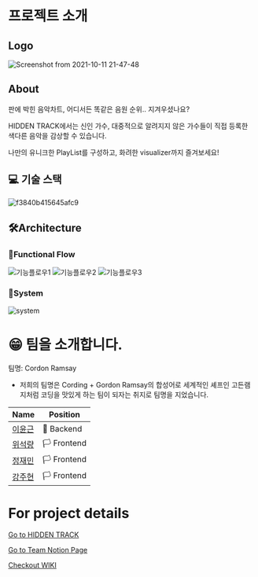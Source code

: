 # 프로젝트 소개
## Logo

![Screenshot from 2021-10-11 21-47-48](https://user-images.githubusercontent.com/81761175/136792467-5596d69d-0728-46b5-bc2e-6f189f935c2f.png)

## About

판에 박힌 음악차트, 어디서든 똑같은 음원 순위.. 지겨우셨나요?

HIDDEN TRACK에서는 신인 가수, 대중적으로 알려지지 않은 가수들이 직접 등록한 색다른 음악을 감상할 수 있습니다.

나만의 유니크한 PlayList를 구성하고, 화려한 visualizer까지 즐겨보세요!

## 💻 기술 스택

![f3840b415645afc9](https://user-images.githubusercontent.com/81761175/136849810-48ec546e-a85b-437c-aeae-0922064c60d3.png)

## 🛠Architecture

### 🔨Functional Flow  

![기능플로우1](https://user-images.githubusercontent.com/81761175/137650925-0cadff8b-5a29-4c9e-9e95-71fb9c10258e.jpg)
![기능플로우2](https://user-images.githubusercontent.com/81761175/137650929-49337f74-a463-4401-b859-b66618932ff0.jpg)
![기능플로우3](https://user-images.githubusercontent.com/81761175/137650934-f64bb6b6-454d-490b-96ae-2c21c2b8d42f.jpg)

### 🔧System

![system](https://user-images.githubusercontent.com/81761175/137650937-00a78ad3-a859-478f-b1fc-e2f87f5402ef.jpg)


# 😁 팀을 소개합니다.

팀명: Cordon Ramsay

- 저희의 팀명은 Cording + Gordon Ramsay의 합성어로 세계적인 셰프인 고든램지처럼 코딩을 맛있게 하는 팀이 되자는 취지로 팀명을 지었습니다.

| Name | Position |
| ----------- | ----------- |
| <a href="https://github.com/Realroot">이윤근</a> | 🏴 Backend |
| <a href="https://github.com/Achates09">위석량</a> | 🏳 Frontend |
| <a href="https://github.com/James940522">정재민</a> | 🏳 Frontend |
| <a href="https://github.com/jjub0217">강주현</a> | 🏳 Frontend |

# For project details

<a font-size=500px href="https://www.hiddentrack.link">Go to HIDDEN TRACK</a>

<a font-size=500px href="https://codestates.notion.site/5-CordonRamsay-HiddenTrack-dce0b399ee5049ff891b8a970c63a8be">Go to Team Notion Page</a>

<a font-size=500px href="https://github.com/codestates/hidden_track/wiki">Checkout WIKI</a>



